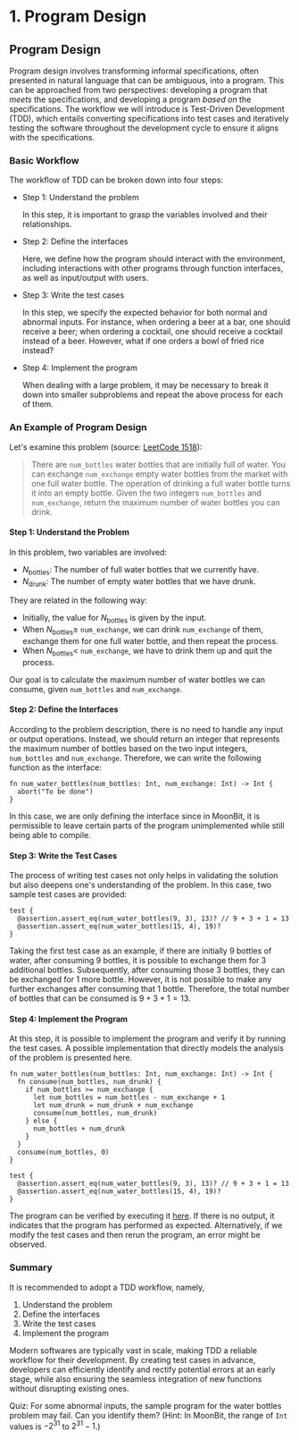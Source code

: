# 1. Program Design

## Program Design

Program design involves transforming informal specifications, often presented in natural language that can be ambiguous, into a program. This can be approached from two perspectives: developing a program that _meets_ the specifications, and developing a program _based on_ the specifications. The workflow we will introduce is Test-Driven Development (TDD), which entails converting specifications into test cases and iteratively testing the software throughout the development cycle to ensure it aligns with the specifications.

### Basic Workflow

The workflow of TDD can be broken down into four steps:

- Step 1: Understand the problem

  In this step, it is important to grasp the variables involved and their relationships.

- Step 2: Define the interfaces

  Here, we define how the program should interact with the environment, including interactions with other programs through function interfaces, as well as input/output with users.

- Step 3: Write the test cases

  In this step, we specify the expected behavior for both normal and abnormal inputs. For instance, when ordering a beer at a bar, one should receive a beer; when ordering a cocktail, one should receive a cocktail instead of a beer. However, what if one orders a bowl of fried rice instead?

- Step 4: Implement the program

  When dealing with a large problem, it may be necessary to break it down into smaller subproblems and repeat the above process for each of them.

### An Example of Program Design

Let's examine this problem (source: [LeetCode 1518](https://leetcode.com/problems/water-bottles/description/)):

> There are `num_bottles` water bottles that are initially full of water. You can exchange `num_exchange` empty water bottles from the market with one full water bottle.
> The operation of drinking a full water bottle turns it into an empty bottle.
> Given the two integers `num_bottles` and `num_exchange`, return the maximum number of water bottles you can drink.

#### Step 1: Understand the Problem

In this problem, two variables are involved:

- $N_\mathrm{bottles}$: The number of full water bottles that we currently have.
- $N_\mathrm{drunk}$: The number of empty water bottles that we have drunk.

They are related in the following way:

- Initially, the value for $N_\mathrm{bottles}$ is given by the input.
- When $N_\mathrm{bottles} \ge$ `num_exchange`, we can drink `num_exchange` of them, exchange them for one full water bottle, and then repeat the process.
- When $N_\mathrm{bottles} <$ `num_exchange`, we have to drink them up and quit the process.

Our goal is to calculate the maximum number of water bottles we can consume, given `num_bottles` and `num_exchange`.

#### Step 2: Define the Interfaces

According to the problem description, there is no need to handle any input or output operations. Instead, we should return an integer that represents the maximum number of bottles based on the two input integers, `num_bottles` and `num_exchange`. Therefore, we can write the following function as the interface:

```moonbit
fn num_water_bottles(num_bottles: Int, num_exchange: Int) -> Int {
  abort("To be done")
}
```

In this case, we are only defining the interface since in MoonBit, it is permissible to leave certain parts of the program unimplemented while still being able to compile.

#### Step 3: Write the Test Cases

The process of writing test cases not only helps in validating the solution but also deepens one's understanding of the problem. In this case, two sample test cases are provided:

```moonbit
test {
  @assertion.assert_eq(num_water_bottles(9, 3), 13)? // 9 + 3 + 1 = 13
  @assertion.assert_eq(num_water_bottles(15, 4), 19)?
}
```

Taking the first test case as an example, if there are initially $9$ bottles of water, after consuming $9$ bottles, it is possible to exchange them for $3$ additional bottles. Subsequently, after consuming those $3$ bottles, they can be exchanged for $1$ more bottle. However, it is not possible to make any further exchanges after consuming that $1$ bottle. Therefore, the total number of bottles that can be consumed is $9 + 3 + 1 = 13$.

#### Step 4: Implement the Program

At this step, it is possible to implement the program and verify it by running the test cases. A possible implementation that directly models the analysis of the problem is presented here.

```moonbit
fn num_water_bottles(num_bottles: Int, num_exchange: Int) -> Int {
  fn consume(num_bottles, num_drunk) {
    if num_bottles >= num_exchange {
      let num_bottles = num_bottles - num_exchange + 1
      let num_drunk = num_drunk + num_exchange
      consume(num_bottles, num_drunk)
    } else {
      num_bottles + num_drunk
    }
  }
  consume(num_bottles, 0)
}

test {
  @assertion.assert_eq(num_water_bottles(9, 3), 13)? // 9 + 3 + 1 = 13
  @assertion.assert_eq(num_water_bottles(15, 4), 19)?
}
```

The program can be verified by executing it [here](https://try.moonbitlang.com/#f9b7f68d). If there is no output, it indicates that the program has performed as expected. Alternatively, if we modify the test cases and then rerun the program, an error might be observed.

### Summary

It is recommended to adopt a TDD workflow, namely,

1. Understand the problem
2. Define the interfaces
3. Write the test cases
4. Implement the program

Modern softwares are typically vast in scale, making TDD a reliable workflow for their development. By creating test cases in advance, developers can efficiently identify and rectify potential errors at an early stage, while also ensuring the seamless integration of new functions without disrupting existing ones.

Quiz: For some abnormal inputs, the sample program for the water bottles problem may fail. Can you identify them? (Hint: In MoonBit, the range of `Int` values is $-2^{31}$ to $2^{31} - 1$.)